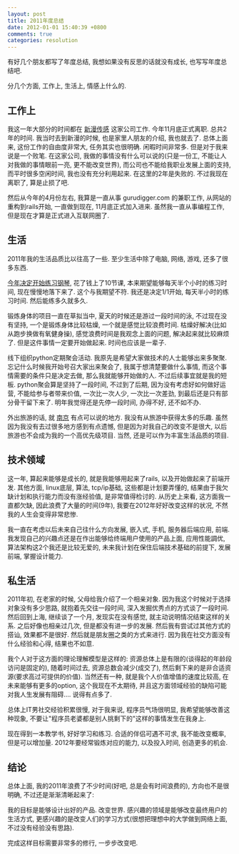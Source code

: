 ```yaml
---
layout: post
title: 2011年度总结
date: 2012-01-01 15:40:39 +0800
comments: true
categories: resolution
---
```


有好几个朋友都写了年度总结, 我想如果没有反思的话就没有成长,
也写写年度总结吧.

分几个方面, 工作上, 生活上, 情感上什么的.

工作上
------------------------------

我这一年大部分的时间都在 [新漫传感](http://www.simaxtechnology.com)
这家公司工作. 今年11月底正式离职. 总共2年的时间. 我当时去到新漫的时候,
也是家里人朋友的介绍, 我也就去了. 总体上面来, 这份工作的自由度非常大,
任务其实也很明确. 闲暇时间非常多. 但是对于我来说是一个败笔. 在这家公司,
我做的事情没有什么可以说的(只是一份工, 不能让人对我做的事情眼前一亮,
更不能改变世界), 而公司也不能给我职业发展上面的支持, 而平时很多空闲时间,
我也没有充分利用起来. 在这里的2年是失败的. 不过我现在离职了,
算是止损了吧.

然后从今年的4月份左右, 我算是一直从事 gurudigger.com 的兼职工作,
从网站的重构到rails开始, 一直做到现在, 11月底正式加入进来.
虽然我一直从事编程工作, 但是现在才算是正式进入互联网圈了.

生活
------------------------------

2011年我的生活品质比以往高了一些. 至少生活中除了电脑, 网络, 游戏,
还多了很多东西.

[今年决定开始练习钢琴](http://blog.linjunhalida.com/article/%E4%BA%BA%E4%BA%BA%E9%83%BD%E5%BA%94%E8%AF%A5%E6%8E%8C%E6%8F%A1%E4%B8%80%E9%97%A8%E4%B9%90%E5%99%A8),
花了钱上了10节课, 本来期望能够每天半个小时的练习时间,
现在慢慢地落下来了. 这个与我期望不符. 我还是决定1/1开始,
每天半小时的练习时间. 然后能练多久就多久.

锻炼身体的项目一直在草拟当中, 夏天的时候还是游过一段时间的泳,
不过现在没有坚持, 一个是锻炼身体比较枯燥, 一个就是感觉比较浪费时间.
枯燥好解决(比如从跑步换做有氧健身操), 感觉浪费时间是我观念上面的问题,
解决起来就比较麻烦了. 但是这件事情一定要开始做起来. 时间也应该是一辈子.

线下组织python定期聚会活动. 我原先是希望大家做技术的人士能够出来多聚聚.
忘记什么时候我开始号召大家出来聚会了, 我属于想清楚要做什么事情,
而这个事情需要的条件只是决定去做, 那么我就能够开始做的人.
不过后续事宜就是我的短板. python聚会算是坚持了一段时间, 不过到了后期,
因为没有考虑好如何做好运营, 不能给参与者带来价值, 一次比一次人少,
一次比一次差劲, 到最后还是只有部分骨干留下来了.
明年我觉得还是先停一段时间, 办得不好, 还不如不办.

外出旅游的话, 就
[南京](http://blog.linjunhalida.com/article/%E5%8D%97%E4%BA%AC%E6%B8%B8%E8%AE%B0)
有点可以说的地方. 我没有从旅游中获得太多的乐趣.
虽然因为我没有去过很多地方感到有点遗憾, 但是因为对我自己的改变不是很大,
以后旅游也不会成为我的一个高优先级项目. 当然,
还是可以作为丰富生活品质的项目.

技术领域
------------------------------

这一年, 算起来能够是成长的, 就是我能够用起来了rails,
以及开始做起来了前端开发. 其他方面, linux底层, 算法, tcp/ip基础,
这些都是计划要弄懂的, 结果由于我欠缺计划和执行能力而没有涨经验值,
是非常值得检讨的. 从历史上来看, 这方面我一直都欠缺,
因此浪费了大量的时间(9年), 我要在2012年好好改变这样的状况,
不然我的人生会变得非常悲惨.

我一直在考虑以后未来自己往什么方向发展, 嵌入式, 手机, 服务器后端应用,
前端. 我发现自己的兴趣点还是在作出能够给终端用户使用的产品上面,
应用性能調优, 算法架构这2个我还是比较无爱的,
未来我计划在保住后端技术基础的前提下, 发展前端, 掌握设计能力.

私生活
------------------------------

2011年初, 在老家的时候, 父母给我介绍了一个相亲对象.
因为我这个时候对于选择对象没有多少思路, 就抱着先交往一段时间,
深入发掘优秀点的方式谈了一段时间. 然后回到上海, 继续谈了一个月,
发现实在没有感觉, 就主动说明情况结束这样的关系. 之后好像也相亲过几次,
但是都没有进一步的发展. 然后我有尝试过其他方式的搭讪, 效果都不是很好.
然后就是朋友圈之类的方式来进行. 因为我在社交方面没有什么经验和心得,
结果也不如意.

我个人对于这方面的理论理解模型是这样的:
资源总体上是有限的(谈得起的年龄段访问是固定的), 随着时间过去,
资源总数会减少(成交了), 然后剩下来的是非合适资源(要求高过可提供的价值).
当然还有一种, 就是我个人价值增值的速度比较高, 在未来能够有更多的option,
这个我现在不太期待, 并且这方面领域经验的缺陷可能对我人生发展有阻碍....
说得有点多了.

总体上IT男社交经验积累很慢, 对于我来说, 程序员气场很明显,
我希望能够改善这种现象,
不要让"程序员老婆都是别人挑剩下的"这样的事情发生在我身上.

现在得到一本教学书, 好好学习和练习. 合适的伴侣可遇不可求,
我不能改变概率, 但是可以增加量. 2012年要经常锻炼对应的能力,
以及投入时间, 创造更多的机会.

结论
------------------------------

总体上面, 我的2011年浪费了不少时间(好吧, 总是会有时间浪费的),
方向也不是很明确, 不过还是渐渐清晰起来了:

我的目标是能够设计出好的产品. 改变世界.
感兴趣的领域是能够改变最终用户的生活方式,
更感兴趣的是改变人们的学习方式(很想把理想中的大学做到网络上面,
不过没有经验没有思路).

完成这样目标需要非常多的修行, 一步步改变吧.
